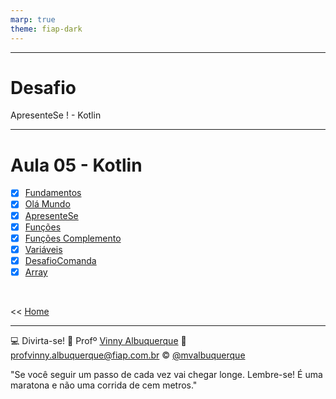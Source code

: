 ```yaml
---
marp: true
theme: fiap-dark
---
```

<!-- _class: logo -->

---
<!-- _class: title -->
# Desafio
ApresenteSe ! - Kotlin

---
# Aula 05 - Kotlin  

- [X] [Fundamentos](/src/2023/08_Ago/05_Segunda_Feira_21_08_2023/00_Fundamentos/Fundamentos_da_Programação.pdf)
- [X] [Olá Mundo](/src/2023/08_Ago/05_Segunda_Feira_21_08_2023/01_OlaMundo/01_OlaMundo.pdf)
- [X] [ApresenteSe](/src/2023/08_Ago/05_Segunda_Feira_21_08_2023/02_ApresenteSe/02_ApresenteSe.pdf)
- [X] [Funções](/src/2023/08_Ago/05_Segunda_Feira_21_08_2023/03_Funcoes/02_Funcoes_Kotlin.pdf)
- [X] [Funções Complemento](/src/2023/08_Ago/05_Segunda_Feira_21_08_2023/03_Funcoes/03_Funcoes_Complemento_Kotlin.pdf)
- [X] [Variáveis](/src/2023/08_Ago/05_Segunda_Feira_21_08_2023/03_Variaveis/03_Variaveis.pdf)
- [X] [DesafioComanda](/src/2023/08_Ago/05_Segunda_Feira_21_08_2023/05_DesafioComanda/Desafiocomanda.pdf)
- [X] [Array](/src/2023/08_Ago/05_Segunda_Feira_21_08_2023/05_DesafioComanda/Desafiocomanda.pdf)

<br>

 << [Home](/README.md)

---
<!-- header: 'Dúvidas' -->
:computer: Divirta-se!
:school: Profº [Vinny Albuquerque](http://www.linkedin.com/in/mvalbuquerque)
:email: profvinny.albuquerque@fiap.com.br
:copyright: [@mvalbuquerque](http://www.linkedin.com/in/mvalbuquerque)

"Se você seguir um passo de cada vez vai chegar longe. Lembre-se! É uma maratona e não uma corrida de cem metros."
